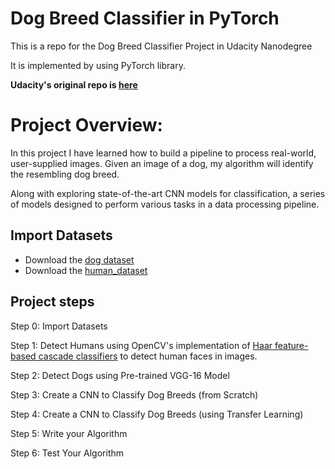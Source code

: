 # Dog Breed Classifier in PyTorch
This is a repo for the Dog Breed Classifier Project  in Udacity Nanodegree

It is implemented by using PyTorch library.

**Udacity's original repo is [here](https://github.com/udacity/deep-learning-v2-pytorch/tree/master/project-dog-classification)**



# Project Overview:


In this project I have learned how to build a pipeline to process real-world, user-supplied images. Given an image of a dog, my algorithm will identify the resembling dog breed.

Along with exploring state-of-the-art CNN models for classification, a series of models designed to perform various tasks in a data processing pipeline.


## Import Datasets

* Download the [dog dataset](https://s3-us-west-1.amazonaws.com/udacity-aind/dog-project/dogImages.zip)
* Download the [human_dataset](https://s3-us-west-1.amazonaws.com/udacity-aind/dog-project/lfw.zip)

## Project steps

Step 0: Import Datasets

Step 1: Detect Humans using OpenCV's implementation of [Haar feature-based cascade classifiers](http://docs.opencv.org/trunk/d7/d8b/tutorial_py_face_detection.html) to detect human faces in images.

Step 2: Detect Dogs using Pre-trained VGG-16 Model

Step 3: Create a CNN to Classify Dog Breeds (from Scratch)

Step 4: Create a CNN to Classify Dog Breeds (using Transfer Learning)

Step 5: Write your Algorithm

Step 6: Test Your Algorithm

